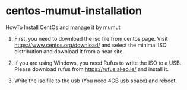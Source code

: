 # centos-mumut-installation
HowTo Install CentOs and manage it by mumut

1. First, you need to download the iso file from centos page. Visit https://www.centos.org/download/ and select the minimal ISO distribution and download it from a near site.

2. If you are using Windows, you need Rufus to write the ISO to a USB. Please download rufus from https://rufus.akeo.ie/ and install it.
3. Write the iso file to the usb (You need 4GB usb space) and reboot.

